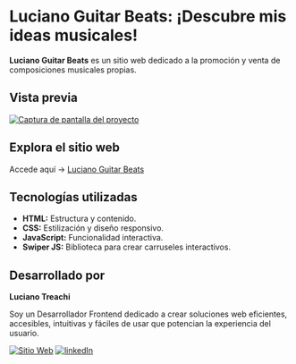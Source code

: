 # Luciano Guitar Beats: ¡Descubre mis ideas musicales!

**Luciano Guitar Beats** es un sitio web dedicado a la promoción y venta de composiciones musicales propias.

## Vista previa

[![Captura de pantalla del proyecto](https://i.postimg.cc/QCSLDF36/website.jpg)](https://postimg.cc/ctKkM46Y)

## Explora el sitio web

Accede aquí → [Luciano Guitar Beats](https://lucianoguitarbeats.netlify.app/)

## Tecnologías utilizadas

- **HTML:** Estructura y contenido.
- **CSS:** Estilización y diseño responsivo.
- **JavaScript:** Funcionalidad interactiva.
- **Swiper JS:** Biblioteca para crear carruseles interactivos.

## Desarrollado por

**Luciano Treachi**

Soy un Desarrollador Frontend dedicado a crear soluciones web eficientes, accesibles, intuitivas y fáciles de usar que potencian la experiencia del usuario.

[![Sitio Web](https://img.shields.io/badge/Sitio_Web-black?style=for-the-badge&logoColor=white)](https://lucianotreachi.vercel.app/)
[![linkedIn](https://img.shields.io/badge/LinkedIn-0077B5?style=for-the-badge&logoColor=white)](https://www.linkedin.com/in/luciano-treachi/)
